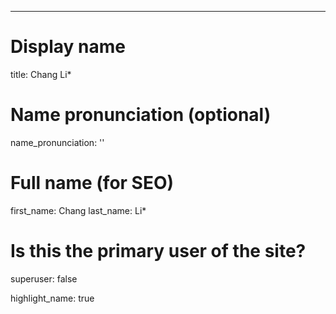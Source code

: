---
# Display name
title: Chang Li*

# Name pronunciation (optional)
name_pronunciation: ''

# Full name (for SEO)
first_name: Chang
last_name: Li*

# Is this the primary user of the site?
superuser: false

highlight_name: true